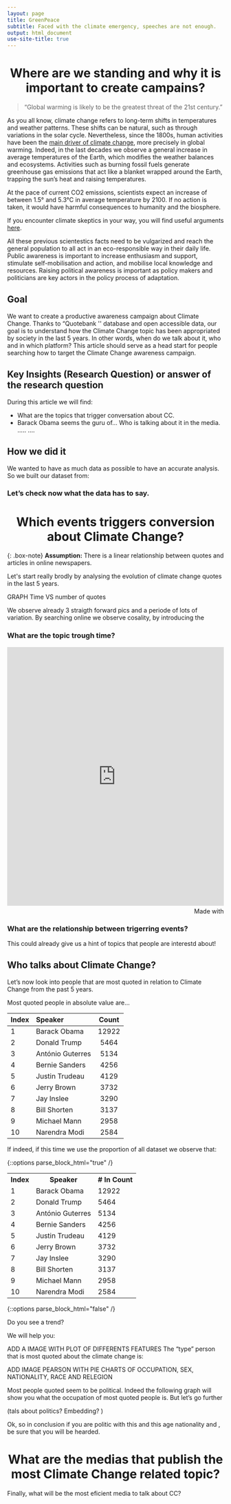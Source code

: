 ```yaml
---
layout: page
title: GreenPeace
subtitle: Faced with the climate emergency, speeches are not enough. 
output: html_document
use-site-title: true
---
```


<center> <h1>Where are we standing and why it is important to create campains?</h1> </center>

>“Global warming is likely to be the greatest threat of the 21st century.” 

As you all know, climate change refers to long-term shifts in temperatures and weather patterns. These shifts can be natural, such as through variations in the solar cycle. 
Nevertheless, since the 1800s, human activities have been the [main driver of climate change](https://www.ipcc.ch/site/assets/uploads/sites/2/2018/12/ST1.5_OCE_LR.pdf), more precisely in global warming. Indeed, in the last decades we observe a general increase in average temperatures of the Earth, which modifies the weather balances and ecosystems. 
Activities such as burning fossil fuels generate greenhouse gas emissions that act like a blanket wrapped around the Earth, trapping the sun’s heat and raising temperatures.

At the pace of current CO2 emissions, scientists expect an increase of between 1.5° and 5.3°C in average temperature by 2100. If no action is taken, it would have harmful consequences to humanity and the biosphere. 

If you encounter climate skeptics in your way, you will find useful arguments [here](https://350.org/fr/). 

All these previous scientestics facts need to be vulgarized and reach the general population to all act in an eco-responsible way in their daily life.  Public awareness is important to increase enthusiasm and support, stimulate self-mobilisation and action, and mobilise local knowledge and resources. Raising political awareness is important as policy makers and politicians are key actors in the policy process of adaptation. 

## Goal

We want to create a productive awareness campaign about Climate Change. Thanks to “Quotebank '' database and open accessible data, our goal is to understand how the Climate Change topic has been appropriated by society in the last 5 years. In other words, when do we talk about it, who and in which platform? This article should serve as a head start for people searching how to target the Climate Change awareness campaign.

## Key Insights (Research Question) or answer of the research question
During this article we will find:
* What are the topics that trigger conversation about CC.
* Barack Obama seems the guru of… Who is talking about it in the media. ….. …. 

## How we did it
We wanted to have as much data as possible to have an accurate analysis. So we built our dataset from:

### Let’s check now what the data has to say. 


<center> <h1>Which events triggers conversion about Climate Change?</h1> </center>

{: .box-note}
**Assumption:** There is a linear relationship between quotes and articles in online newspapers. 

Let's start really brodly by analysing the evolution of climate change quotes in the last 5 years. 

GRAPH Time VS number of quotes

We observe already 3 straigth forward pics and a periode of lots of variation. By searching online we observe cosality, by introducing the 

### What are the topic trough time? 
 
<iframe src='https://flo.uri.sh/visualisation/8142851/embed' title='Interactive or visual content' class='flourish-embed-iframe' frameborder='0' scrolling='no' style='width:100%;height:600px;' sandbox='allow-same-origin allow-forms allow-scripts allow-downloads allow-popups allow-popups-to-escape-sandbox allow-top-navigation-by-user-activation'></iframe><div style='width:100%!;margin-top:4px!important;text-align:right!important;'><a class='flourish-credit' href='https://public.flourish.studio/visualisation/8142851/?utm_source=embed&utm_campaign=visualisation/8142851' target='_top' style='text-decoration:none!important'><img alt='Made with Flourish' src='https://public.flourish.studio/resources/made_with_flourish.svg' style='width:105px!important;height:16px!important;border:none!important;margin:0!important;'> </a></div>

### What are the relationship between trigerring events? 

This could already give us a hint of topics that people are interestd about! 


## Who talks about Climate Change? 

Let’s now look into people that are most quoted in relation to Climate Change from the past 5 years.

Most quoted people in absolute value are…

| Index | Speaker | Count |
| :------ |:--- | :---: |
| 1 | Barack Obama | 12922 |
| 2 | Donald Trump 	 | 5464 |
| 3 | António Guterres | 5134 |
| 4 | Bernie Sanders | 4256 |
| 5 | Justin Trudeau | 4129 |
| 6 | Jerry Brown 	 | 3732 |
| 7 | Jay Inslee | 3290 |
| 8 | Bill Shorten | 3137 |
| 9 | Michael Mann | 2958 |
| 10 | Narendra Modi | 2584 |

If indeed, if this time we use the proportion of all dataset we observe that:

{::options parse_block_html="true" /}

<table style="margin-left: auto; margin-right: auto; align="center"; align="center"">
 <tr><th>Index</th> <th>Speaker</th>              <th># In Count</th></tr>
 <tr><td> 1 </td>   <td> Barack Obama </td>       <td> 12922 </td></tr>
 <tr><td> 2 </td>   <td> Donald Trump </td>       <td> 5464</td></tr>
 <tr><td> 3 </td>   <td> António Guterres </td>       <td> 5134</td></tr>
 <tr><td> 4 </td>   <td> Bernie Sanders </td>       <td> 4256</td></tr>
 <tr><td> 5 </td>   <td> Justin Trudeau </td>       <td> 4129</td></tr>
 <tr><td> 6 </td>   <td> Jerry Brown </td>       <td> 3732</td></tr>
 <tr><td> 7 </td>   <td> Jay Inslee </td>       <td> 3290</td></tr>
 <tr><td> 8 </td>   <td> Bill Shorten </td>       <td> 3137</td></tr>
 <tr><td> 9 </td>   <td> Michael Mann </td>       <td> 2958</td></tr>
 <tr><td> 10 </td>  <td> Narendra Modi </td>       <td> 2584</td></tr>
 </table>
 
 {::options parse_block_html="false" /}
 
Do you see a trend?

We will help you: 
 
 ADD A IMAGE WITH PLOT OF DIFFERENTS FEATURES 
The “type” person that is most quoted about the climate change is: 
 
ADD IMAGE PEARSON WITH PIE CHARTS OF OCCUPATION, SEX, NATIONALITY,  RACE AND RELEGION

Most people quoted seem to be political. Indeed the following graph will show you what the occupation of most quoted people is. But let’s go further 


(tals about politics? Embedding? ) 

Ok, so in conclusion if you are  politic with this and this age nationality and , be sure that you will be hearded. 

<center> <h1>What are the medias that publish the most Climate Change related topic?</h1> </center>

Finally, what will be the most eficient media to talk about CC? 


 
<script>
includeHTML();
</script> 



